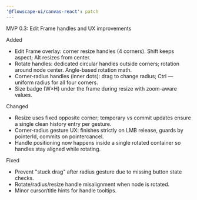 ```yaml
---
'@flowscape-ui/canvas-react': patch
---
```


MVP 0.3: Edit Frame handles and UX improvements

Added

- Edit Frame overlay: corner resize handles (4 corners). Shift keeps aspect; Alt resizes from center.
- Rotate handles: dedicated circular handles outside corners; rotation around node center. Angle-based rotation math.
- Corner‑radius handles (inner dots): drag to change radius; Ctrl — uniform radius for all four corners.
- Size badge (W×H) under the frame during resize with zoom-aware values.

Changed

- Resize uses fixed opposite corner; temporary vs commit updates ensure a single clean history entry per gesture.
- Corner‑radius gesture UX: finishes strictly on LMB release, guards by pointerId, commits on pointercancel.
- Handle positioning now happens inside a single rotated container so handles stay aligned while rotating.

Fixed

- Prevent "stuck drag" after radius gesture due to missing button state checks.
- Rotate/radius/resize handle misalignment when node is rotated.
- Minor cursor/title hints for handle tooltips.

